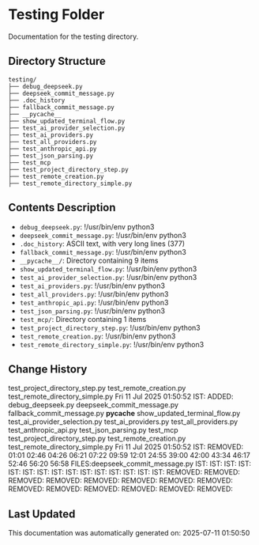 <!-- filepath: /home/michaelnewham/Projects/create_python_project/scripts/testing/aboutthisfolder.md -->
# Testing Folder

Documentation for the testing directory.

## Directory Structure

```
testing/
├── debug_deepseek.py
├── deepseek_commit_message.py
├── .doc_history
├── fallback_commit_message.py
├── __pycache__
├── show_updated_terminal_flow.py
├── test_ai_provider_selection.py
├── test_ai_providers.py
├── test_all_providers.py
├── test_anthropic_api.py
├── test_json_parsing.py
├── test_mcp
├── test_project_directory_step.py
├── test_remote_creation.py
├── test_remote_directory_simple.py
```

## Contents Description

- `debug_deepseek.py`: !/usr/bin/env python3
- `deepseek_commit_message.py`: !/usr/bin/env python3
- `.doc_history`: ASCII text, with very long lines (377)
- `fallback_commit_message.py`: !/usr/bin/env python3
- `__pycache__/`: Directory containing 9 items
- `show_updated_terminal_flow.py`: !/usr/bin/env python3
- `test_ai_provider_selection.py`: !/usr/bin/env python3
- `test_ai_providers.py`: !/usr/bin/env python3
- `test_all_providers.py`: !/usr/bin/env python3
- `test_anthropic_api.py`: !/usr/bin/env python3
- `test_json_parsing.py`: !/usr/bin/env python3
- `test_mcp/`: Directory containing 1 items
- `test_project_directory_step.py`: !/usr/bin/env python3
- `test_remote_creation.py`: !/usr/bin/env python3
- `test_remote_directory_simple.py`: !/usr/bin/env python3

## Change History

test_project_directory_step.py
test_remote_creation.py
test_remote_directory_simple.py
Fri 11 Jul 2025 01:50:52 IST: ADDED: debug_deepseek.py deepseek_commit_message.py fallback_commit_message.py __pycache__ show_updated_terminal_flow.py test_ai_provider_selection.py test_ai_providers.py test_all_providers.py test_anthropic_api.py test_json_parsing.py test_mcp test_project_directory_step.py test_remote_creation.py test_remote_directory_simple.py 
Fri 11 Jul 2025 01:50:52 IST: REMOVED:               01:01 02:46 04:26 06:21 07:22 09:59 12:01 24:55 39:00 42:00 43:34 46:17 52:46 56:20 56:58 FILES:deepseek_commit_message.py IST: IST: IST: IST: IST: IST: IST: IST: IST: IST: IST: IST: IST: IST: IST: REMOVED: REMOVED: REMOVED: REMOVED: REMOVED: REMOVED: REMOVED: REMOVED: REMOVED: REMOVED: REMOVED: REMOVED: REMOVED: REMOVED: 

## Last Updated

This documentation was automatically generated on: 2025-07-11 01:50:50
